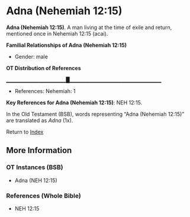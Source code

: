 # Adna (Nehemiah 12:15)
**Adna (Nehemiah 12:15)**. 
A man living at the time of exile and return, mentioned once in Nehemiah 12:15 (acai). 




**Familial Relationships of Adna (Nehemiah 12:15)**


* Gender: male


**OT Distribution of References**

▁▁▁▁▁▁▁▁▁▁▁▁▁▁▁█▁▁▁▁▁▁▁▁▁▁▁▁▁▁▁▁▁▁▁▁▁▁▁
* References: Nehemiah: 1



**Key References for Adna (Nehemiah 12:15)**: 
NEH 12:15. 


In the Old Testament (BSB), words representing “Adna (Nehemiah 12:15)” are translated as 
*Adna* (1x). 




Return to [Index](00-Index.md)

## More Information

### OT Instances (BSB)

* Adna (NEH 12:15)



### References (Whole Bible)

* NEH 12:15



